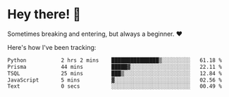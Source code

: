 # Hey there! 👋
Sometimes breaking and entering, but always a beginner. ❤️

Here's how I've been tracking:
<!--START_SECTION:waka-->

```txt
Python           2 hrs 2 mins    ███████████████▒░░░░░░░░░   61.18 %
Prisma           44 mins         █████▓░░░░░░░░░░░░░░░░░░░   22.11 %
TSQL             25 mins         ███▒░░░░░░░░░░░░░░░░░░░░░   12.84 %
JavaScript       5 mins          ▓░░░░░░░░░░░░░░░░░░░░░░░░   02.56 %
Text             0 secs          ░░░░░░░░░░░░░░░░░░░░░░░░░   00.49 %
```

<!--END_SECTION:waka-->
